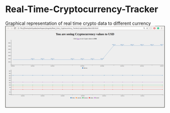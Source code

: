 # Real-Time-Cryptocurrency-Tracker
Graphical representation of real time crypto data to different currency
![](https://github.com/amit-k-yadav/Real-Time-Cryptocurrency-Tracker/blob/master/crypto_in_USD.gif)
